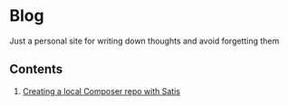 # Blog
Just a personal site for writing down thoughts and avoid forgetting them

## Contents
1. [Creating a local Composer repo with Satis](/blog/local-composer-repo)
